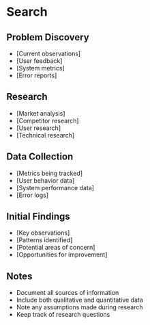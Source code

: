 # Search

## Problem Discovery
- [Current observations]
- [User feedback]
- [System metrics]
- [Error reports]

## Research
- [Market analysis]
- [Competitor research]
- [User research]
- [Technical research]

## Data Collection
- [Metrics being tracked]
- [User behavior data]
- [System performance data]
- [Error logs]

## Initial Findings
- [Key observations]
- [Patterns identified]
- [Potential areas of concern]
- [Opportunities for improvement]

## Notes
- Document all sources of information
- Include both qualitative and quantitative data
- Note any assumptions made during research
- Keep track of research questions 